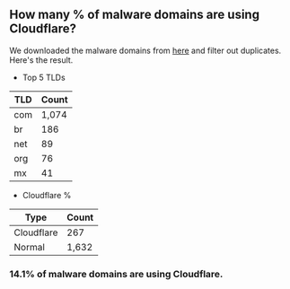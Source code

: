 ## How many % of malware domains are using Cloudflare?


We downloaded the malware domains from [here](https://urlhaus.abuse.ch) and filter out duplicates.
Here's the result.


[//]: # (start replacement)


- Top 5 TLDs

| TLD | Count |
| --- | --- |
| com | 1,074 |
| br | 186 |
| net | 89 |
| org | 76 |
| mx | 41 |


- Cloudflare %

| Type | Count |
| --- | --- |
| Cloudflare | 267 |
| Normal | 1,632 |


### 14.1% of malware domains are using Cloudflare.